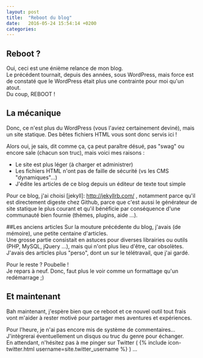 ```yaml
---
layout: post
title:  "Reboot du blog"
date:   2016-05-24 15:54:14 +0200
categories:
---
```

## Reboot ?
Oui, ceci est une énième relance de mon blog.  
Le précédent tournait, depuis des années, sous WordPress, mais force est de constaté que le WordPress était plus une contrainte pour moi qu'un atout.  
Du coup, REBOOT !

## La mécanique
Donc, ce n'est plus du WordPress (vous l'aviez certainement deviné), mais un site statique. Des bêtes fichiers HTML vous sont donc servis ici !

Alors oui, je sais, dit comme ça, ça peut paraître désué, pas "swag" ou encore sale (chacun son truc), mais voici mes raisons :  
 * Le site est plus léger (à charger et administrer)  
 * Les fichiers HTML n'ont pas de faille de sécurité (vs les CMS "dynamiques"...)  
 * J'édite les articles de ce blog depuis un éditeur de texte tout simple  

Pour ce blog, j'ai choisi [jekyll]: http://jekyllrb.com/ , notamment parce qu'il est directement digeste chez Github, parce que c'est aussi le générateur de site statique le plus courant et qu'il bénéficie par conséquence d'une communauté bien fournie (thèmes, plugins, aide ...).  

##Les anciens articles
Sur la mouture précédente du blog, j'avais (de mémoire), une petite centaine d'articles.  
Une grosse partie consistait en astuces pour diverses librairies ou outils (PHP, MySQL, jQuery ...), mais qui n'ont plus lieu d'être, car obsolètes.  
J'avais des articles plus "perso", dont un sur le télétravail, que j'ai gardé.

Pour le reste ? Poubelle !  
Je repars à neuf. Donc, faut plus le voir comme un formattage qu'un redémarrage ;)  

## Et maintenant
Bah maintenant, j'espère bien que ce reboot et ce nouvel outil tout frais vont m'aider à rester motivé pour partager mes aventures et expériences.  

Pour l'heure, je n'ai pas encore mis de système de commentaires... J'intègrerai éventuellement un disqus ou truc du genre pour échanger.  
En attendant, n'hésitez pas à me pinger sur Twitter ( {% include icon-twitter.html username=site.twitter_username %} ) ...
